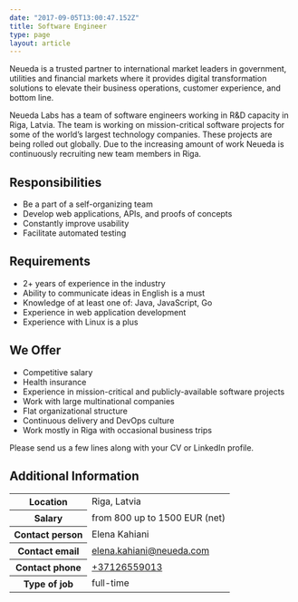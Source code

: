 ```yaml
---
date: "2017-09-05T13:00:47.152Z"
title: Software Engineer
type: page
layout: article
---
```


Neueda is a trusted partner to international market leaders in government, utilities and financial markets where it provides digital transformation solutions to elevate their business operations, customer experience, and bottom line.

Neueda Labs has a team of software engineers working in R&D capacity in Riga, Latvia. The team is working on mission-critical software projects for some of the world’s largest technology companies. These projects are being rolled out globally. Due to the increasing amount of work Neueda is continuously recruiting new team members in Riga.

## Responsibilities

- Be a part of a self-organizing team
- Develop web applications, APIs, and proofs of concepts
- Constantly improve usability
- Facilitate automated testing

## Requirements

- 2+ years of experience in the industry
- Ability to communicate ideas in English is a must
- Knowledge of at least one of: Java, JavaScript, Go
- Experience in web application development
- Experience with Linux is a plus

## We Offer

- Competitive salary
- Health insurance
- Experience in mission-critical and publicly-available software projects
- Work with large multinational companies
- Flat organizational structure
- Continuous delivery and DevOps culture
- Work mostly in Riga with occasional business trips

Please send us a few lines along with your CV or LinkedIn profile.

## Additional Information

<table class="table table-bordered">
<tr><th>Location</th><td>Riga, Latvia</td></tr>
<tr><th>Salary</th><td>from 800 up to 1500 EUR (net)</td></tr>
<tr><th>Contact person</th><td>Elena Kahiani</td></tr>
<tr><th>Contact email</th><td><a href="mailto:elena.kahiani@neueda.com">elena.kahiani@neueda.com</a></td></tr>
<tr><th>Contact phone</th><td><a href="tel:+37126559013">+37126559013</a></a></td></tr>
<tr><th>Type of job</th><td>full-time</td></tr>
</table>

